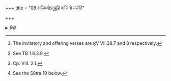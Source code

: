 +++
title = "08 वाजिभ्योऽनुब्रूहि वाजिनो यजेति"

+++

<details><summary>थिते</summary>

8. The orders (of the Adhvaryu to the Hotr̥ for reciting the invitatory and offering verses[^1] should be) vājibhyonubrūhi and vājno yaja respectively.[^2] After the Hotr̥ has uttered the Vaṣaṭ-call, he offers the whey by means of the Camasa-pot[^3] or the (Juhū) ladle by means of which he spills; he offers for the second time after the after-vaṣaṭ-call has been uttered.[^4]   


[^1]: The invitatory and offering verses are R̥V VII.38.7 and 8 respectively.  

[^2]: See TB 1.6.3.9.  

[^3]: Cp. VIII. 2.1.  

[^4]: See the Sūtra 10 below.
</details>
